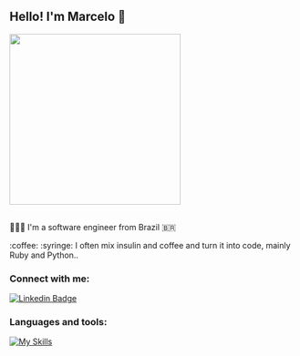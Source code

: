 ## Hello! I'm Marcelo 🤙

  <div><img width="300" src="https://user-images.githubusercontent.com/74038190/212749171-b84692a8-2b04-4e3b-93ca-ac14705da224.gif"></div>
  <br>
  <div>
    <p>👨🏻‍💻 I'm a software engineer from Brazil 🇧🇷</p>
    <p>:coffee: :syringe: I often mix insulin and coffee and turn it into code, mainly Ruby and Python..</p>
  </div>

### Connect with me:
[![Linkedin Badge](https://img.shields.io/badge/LinkedIn-0077B5?style=for-the-badge&logo=linkedin&logoColor=white)](https://www.linkedin.com/in/dealencarmarcelo)
  

### Languages and tools:
[![My Skills](https://skillicons.dev/icons?i=ruby,rails,python,fastapi,postgres,mysql,mongodb,redis,js,ts,react,angular,docker,aws,heroku,linux&perline=4)](https://skillicons.dev)

